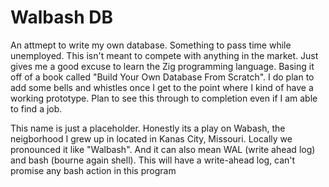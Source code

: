 # Walbash DB

An attmept to write my own database.  Something to pass time while unemployed.  This isn't meant to compete with anything in the market.  Just gives me a good excuse to learn the Zig programming language. Basing it off of a book called "Build Your Own Database From Scratch".  I do plan to add some bells and whistles once I get to the point where I kind of have a working prototype. Plan to see this through to completion even if I am able to find a job.

This name is just a placeholder.  Honestly its a play on Wabash, the neigborhood I grew up in located in Kanas City, Missouri. Locally we pronounced it like "Walbash".  And it can also mean WAL (write ahead log) and bash (bourne again shell).  This will have a write-ahead log, can't promise any bash action in this program